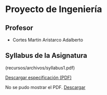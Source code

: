 # **Proyecto de Ingeniería**

## Profesor
- Cortes Martin Aristarco Adalberto

## Syllabus de la Asignatura

<object data="recursos/archivos/Syllabus 1.pdf">

(recursos/archivos/syllabus1.pdf)

[Descargar especificación (PDF)](recursos/archivos/syllabus1.pdf)

<object data="recursos/archivos/syllabus1.pdf">
  
  <p>No se pudo mostrar el PDF. <a href="recursos/archivos/syllabus1.pdf">Descargar</a></p>
</object>

